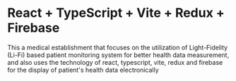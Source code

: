 # React + TypeScript + Vite + Redux + Firebase

This a medical establishment that focuses on the utilization of Light-Fidelity (Li-Fi) based patient monitoring system for better health data measurement, and also uses the technology of react, typescript, vite, redux and firebase for the display of patient's health data electronically
